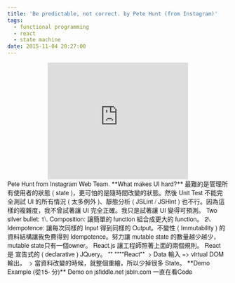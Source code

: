 ```yaml
---
title: 'Be predictable, not correct. by Pete Hunt (from Instagram)'
tags:
  - functional programming
  - react
  - state machine
date: 2015-11-04 20:27:00
---
```


<div class="separator" style="clear: both; text-align: center;"><span style="font-family: &quot;helvetica neue&quot; , &quot;arial&quot; , &quot;helvetica&quot; , sans-serif;"><iframe allowfullscreen="" class="YOUTUBE-iframe-video" data-thumbnail-src="https://i.ytimg.com/vi/e7A6EUe3XGM/0.jpg" frameborder="0" height="266" src="https://www.youtube.com/embed/e7A6EUe3XGM?feature=player_embedded" width="320"></iframe></span></div><span style="font-family: &quot;helvetica neue&quot; , &quot;arial&quot; , &quot;helvetica&quot; , sans-serif;">
</span><span style="font-family: &quot;helvetica neue&quot; , &quot;arial&quot; , &quot;helvetica&quot; , sans-serif;">Pete Hunt from Instagram Web Team.</span>
<span style="font-family: &quot;helvetica neue&quot; , &quot;arial&quot; , &quot;helvetica&quot; , sans-serif;">
</span>**<span style="font-family: &quot;helvetica neue&quot; , &quot;arial&quot; , &quot;helvetica&quot; , sans-serif;">What makes UI hard?</span>**
<span style="font-family: &quot;helvetica neue&quot; , &quot;arial&quot; , &quot;helvetica&quot; , sans-serif;">
</span><span style="font-family: &quot;helvetica neue&quot; , &quot;arial&quot; , &quot;helvetica&quot; , sans-serif;">最難的是管理所有使用者的狀態 ( state )，更可怕的是隨時間改變的狀態。然後 Unit Test 不能完全測試 UI 的所有情況 ( 太多例外 )、靜態分析 ( JSLint / JSHint ) 也不行。因為這樣的複雜度，我不曾試著讓 UI 完全正確。我只是試著讓 UI 變得可預測。</span>
<span style="font-family: &quot;helvetica neue&quot; , &quot;arial&quot; , &quot;helvetica&quot; , sans-serif;">
</span><span style="font-family: &quot;helvetica neue&quot; , &quot;arial&quot; , &quot;helvetica&quot; , sans-serif;">Two silver bullet:</span>
<span style="font-family: &quot;helvetica neue&quot; , &quot;arial&quot; , &quot;helvetica&quot; , sans-serif;">
</span><span style="font-family: &quot;helvetica neue&quot; , &quot;arial&quot; , &quot;helvetica&quot; , sans-serif;">1\. Composition: 讓簡單的 function 組合成更大的 function。</span>
<span style="font-family: &quot;helvetica neue&quot; , &quot;arial&quot; , &quot;helvetica&quot; , sans-serif;">2\. Idempotence: 讓每次同樣的 Input 得到同樣的 Output。不變性 ( Immutability ) 的資料結構讓我免費得到 Idempotence。努力讓 mutable state 的數量越少越少，mutable state只有一個owner。</span>
<span style="font-family: &quot;helvetica neue&quot; , &quot;arial&quot; , &quot;helvetica&quot; , sans-serif;">
</span><span style="font-family: &quot;helvetica neue&quot; , &quot;arial&quot; , &quot;helvetica&quot; , sans-serif;">React.js 讓工程師照著上面的兩個規則。</span>
<span style="font-family: &quot;helvetica neue&quot; , &quot;arial&quot; , &quot;helvetica&quot; , sans-serif;">React 是 宣告式的 ( declarative ) JQuery。</span>
<span style="font-family: &quot;helvetica neue&quot; , &quot;arial&quot; , &quot;helvetica&quot; , sans-serif;">**
****React**</span>
<span style="font-family: &quot;helvetica neue&quot; , &quot;arial&quot; , &quot;helvetica&quot; , sans-serif;">&nbsp;&gt; Data 輸入 =&gt; virtual DOM 輸出。</span>
<span style="font-family: &quot;helvetica neue&quot; , &quot;arial&quot; , &quot;helvetica&quot; , sans-serif;">&nbsp;&gt; 當資料改變的時候，就整個重繪，所以少掉很多 State。</span>
<span style="font-family: &quot;helvetica neue&quot; , &quot;arial&quot; , &quot;helvetica&quot; , sans-serif;">
</span>**<span style="font-family: &quot;helvetica neue&quot; , &quot;arial&quot; , &quot;helvetica&quot; , sans-serif;">Demo Example (從15- 分)</span>**
<span style="font-family: &quot;helvetica neue&quot; , &quot;arial&quot; , &quot;helvetica&quot; , sans-serif;">
</span><span style="font-family: &quot;helvetica neue&quot; , &quot;arial&quot; , &quot;helvetica&quot; , sans-serif;">Demo on jsfiddle.net jsbin.com</span>
<span style="font-family: &quot;helvetica neue&quot; , &quot;arial&quot; , &quot;helvetica&quot; , sans-serif;">一直在看Code</span>